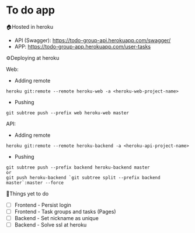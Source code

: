 # To do app

🏠Hosted in heroku 
- API (Swagger): https://todo-group-api.herokuapp.com/swagger/
- APP: https://todo-group-app.herokuapp.com/user-tasks

⚙️Deploying at heroku

Web:
- Adding remote
```
heroku git:remote --remote heroku-web -a <heroku-web-project-name>
```
- Pushing
``` 
git subtree push --prefix web heroku-web master
``` 

API:
- Adding remote
```
heroku git:remote --remote heroku-backend -a <heroku-api-project-name>
```
- Pushing
```
git subtree push --prefix backend heroku-backend master
or
git push heroku-backend `git subtree split --prefix backend master`:master --force
```

📖Things yet to do
- [ ] Frontend - Persist login
- [ ] Frontend - Task groups and tasks (Pages)
- [ ] Backend - Set nickname as unique
- [ ] Backend - Solve ssl at heroku
